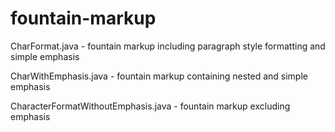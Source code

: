 # fountain-markup

CharFormat.java - fountain markup including paragraph style formatting and simple emphasis

CharWithEmphasis.java - fountain markup containing nested and simple emphasis

CharacterFormatWithoutEmphasis.java - fountain markup excluding emphasis
